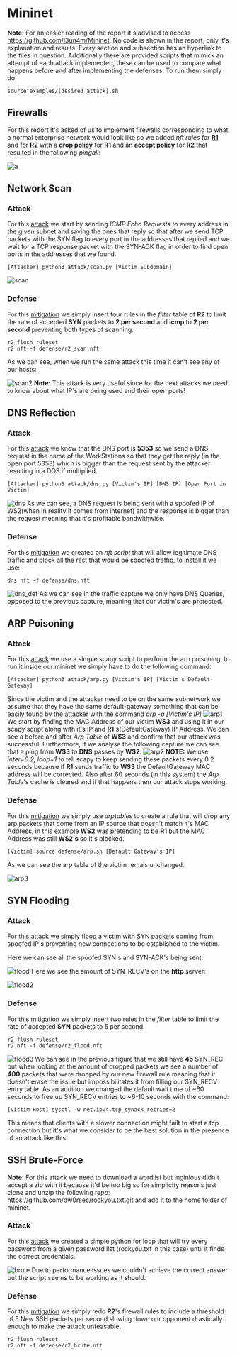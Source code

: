 # Mininet
**Note:** For an easier reading of the report it's advised to access https://github.com/l3un4m/Mininet. No code is shown in the report, only it's explanation and results. Every section and subsection has an hyperlink to the files in question.
Additionally there are provided scripts that mimick an attempt of each attack implemented, these can be used to compare what happens before and after implementing the defenses. To run them simply do:
```
source examples/[desired_attack].sh
```
## Firewalls
For this report it's asked of us to implement firewalls corresponding to what a normal enterprise network would look like so we added *nft rules* for [**R1**](https://github.com/l3un4m/Mininet/blob/main/firewall/r1.nft) and for [**R2**](https://github.com/l3un4m/Mininet/blob/main/firewall/r2.nft) with a **drop policy** for **R1** and an **accept policy** for **R2** that resulted in the following *pingall*:

![a](/screenshots/pingall.jpg)

## Network Scan
### Attack
For this [attack](https://github.com/l3un4m/Mininet/blob/main/attack/scan.py) we start by sending *ICMP Echo Requests* to every address in the given subnet and saving the ones that reply so that after we send TCP packets with the SYN flag to every port in the addresses that replied and we wait for a TCP response packet with the SYN-ACK flag in order to find open ports in the addresses that we found.
```
[Attacker] python3 attack/scan.py [Victim Subdomain]
```

![scan](/screenshots/scan1.jpg)

### Defense
For this [mitigation](https://github.com/l3un4m/Mininet/blob/main/defense/r2_scan.nft) we simply insert four rules in the *filter* table of **R2** to limit the rate of accepted **SYN** packets to **2 per second** and **icmp** to **2 per second** preventing both types of scanning.
```
r2 flush ruleset
r2 nft -f defense/r2_scan.nft
```
As we can see, when we run the same attack this time it can't see any of our hosts:

![scan2](/screenshots/scan_def.jpg)
**Note:** This attack is very useful since for the next attacks we need to know about what IP's are being used and their open ports!
## DNS Reflection
### Attack
For this [attack](https://github.com/l3un4m/Mininet/blob/main/attack/dns.py) we know that the DNS port is **5353** so we send a DNS request in the name of the WorkStations so that they get the reply (in the open port 5353) which is bigger than the request sent by the attacker resulting in a DOS if multiplied.
```
[Attacker] python3 attack/dns.py [Victim's IP] [DNS IP] [Open Port in Victim]
```
![dns](/screenshots/dns.jpg)
As we can see, a DNS request is being sent with a spoofed IP of WS2(when in reality it comes from internet) and the response is bigger than the request meaning that it's profitable bandwithwise.
### Defense
For this [mitigation](https://github.com/l3un4m/Mininet/blob/main/defense/dns.nft) we created an *nft script* that will allow legitimate DNS traffic and block all the rest that would be spoofed traffic, to install it we use:
```
dns nft -f defense/dns.nft
```

![dns\_def](/screenshots/dns_def.jpg)
As we can see in the traffic capture we only have DNS Queries, opposed to the previous capture, meaning that our victim's are protected.

## ARP Poisoning
### Attack
For this [attack](https://github.com/l3un4m/Mininet/blob/main/attack/arp.py) we use a simple scapy script to perform the arp poisoning, to run it inside our mininet we simply have to do the following command:
```
[Attacker] python3 attack/arp.py [Victim's IP] [Victim's Default-Gateway]
```
Since the victim and the attacker need to be on the same subnetwork we assume that they have the same default-gateway something that can be easily found by the attacker with the command *arp -a [Victim's IP]*
![arp1](/screenshots/arp1.jpg)
We start by finding the MAC Address of our victim **WS3** and using it in our scapy script along with it's IP and **R1**'s(DefaultGateway) IP Address. We can see a before and after *Arp Table* of **WS3** and confirm that our attack was successful. Furthermore, if we analyse the following capture we can see that a ping from **WS3** to **DNS** passes by **WS2**.
![arp2](/screenshots/arp2.jpg)
**NOTE:** We use *inter=0.2, loop=1* to tell scapy to keep sending these packets every 0.2 seconds because if **R1** sends traffic to **WS3** the DefaultGateway MAC address will be corrected. Also after 60 seconds (in this system) the *Arp Table*'s cache is cleared and if that happens then our attack stops working.
### Defense
For this [mitigation](https://github.com/l3un4m/Mininet/blob/main/defense/arp.sh) we simply use *arptables* to create a rule that will drop any arp packets that come from an IP source that doesn't match it's MAC Address, in this example **WS2** was pretending to be **R1** but the MAC Address was still **WS2's** so it's blocked.
```
[Victim] source defense/arp.sh [Default Gateway's IP]
```
As we can see the arp table of the victim remais unchanged.

![arp3](/screenshots/arp_def.jpg)

## SYN Flooding
### Attack
For this [attack](https://github.com/l3un4m/Mininet/blob/main/attack/flood.py) we simply flood a victim with SYN packets coming from spoofed IP's preventing new connections to be established to the victim.

Here we can see all the spoofed SYN's and SYN-ACK's being sent:

![flood](/screenshots/flood1.jpg)
Here we see the amount of SYN\_RECV's on the **http** server:

![flood2](/screenshots/flood2.jpg)

### Defense
For this [mitigation](https://github.com/l3un4m/Mininet/blob/main/defense/r2_flood.nft) we simply insert two rules in the *filter* table to limit the rate of accepted **SYN** packets to 5 per second.
```
r2 flush ruleset
r2 nft -f defense/r2_flood.nft
```

![flood3](/screenshots/flood_def.jpg)
We can see in the previous figure that we still have **45** SYN\_REC but when looking at the amount of dropped packets we see a number of **400** packets that were dropped by our new firewall rule meaning that it doesn't erase the issue but impossibilitates it from filling our SYN\_RECV entry table. As an addition we changed the default wait time of ~60 seconds
to free up SYN\_RECV entries to ~6-10 seconds with the command:
```
[Victim Host] sysctl -w net.ipv4.tcp_synack_retries=2
```
This means that clients with a slower connection might failt to start a tcp connection but it's what we consider to be the best solution in the presence of an attack like this.
## SSH Brute-Force
**Note:** For this attack we need to download a wordlist but Inginious didn't accept a zip with it because it'd be too big so for simplicity reasons just clone and unzip the following repo: https://github.com/dw0rsec/rockyou.txt.git and add it to the home folder of mininet.
### Attack
For this [attack](https://github.com/l3un4m/Mininet/blob/main/attack/brute.py) we created a simple python for loop that will try every password from a given password list (rockyou.txt in this case) until it finds the correct credentials.

![brute](/screenshots/brute.jpg)
Due to performance issues we couldn't achieve the correct answer but the script seems to be working as it should.

### Defense
For this [mitigation](https://github.com/l3un4m/Mininet/blob/main/defense/r2_brute.nft) we simply redo **R2**'s firewall rules to include a threshold of 5 New SSH packets per second slowing down our opponent drastically enough to make the attack unfeasable.
```
r2 flush ruleset
r2 nft -f defense/r2_brute.nft
```
